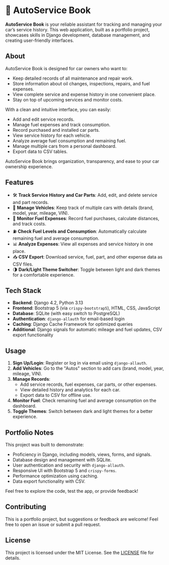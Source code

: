 # 🚗 AutoService Book

**AutoService Book** is your reliable assistant for tracking and managing your car’s service history. This web application, built as a portfolio project, showcases skills in Django development, database management, and creating user-friendly interfaces.

## About

AutoService Book is designed for car owners who want to:
- Keep detailed records of all maintenance and repair work.
- Store information about oil changes, inspections, repairs, and fuel expenses.
- View complete service and expense history in one convenient place.
- Stay on top of upcoming services and monitor costs.

With a clean and intuitive interface, you can easily:
- Add and edit service records.
- Manage fuel expenses and track consumption.
- Record purchased and installed car parts.
- View service history for each vehicle.
- Analyze average fuel consumption and remaining fuel.
- Manage multiple cars from a personal dashboard.
- Export data to CSV tables.

AutoService Book brings organization, transparency, and ease to your car ownership experience.

## Features

- 🛠️ **Track Service History and Car Parts**: Add, edit, and delete service and part records.
- 🚗 **Manage Vehicles**: Keep track of multiple cars with details (brand, model, year, mileage, VIN).
- 🔋 **Monitor Fuel Expenses**: Record fuel purchases, calculate distances, and track costs.
- ⛽ **Check Fuel Levels and Consumption**: Automatically calculate remaining fuel and average consumption.
- 📊 **Analyze Expenses**: View all expenses and service history in one place.
- 📥 **CSV Export**: Download service, fuel, part, and other expense data as CSV files.
- 🌗 **Dark/Light Theme Switcher**: Toggle between light and dark themes for a comfortable experience.

## Tech Stack

- **Backend**: Django 4.2, Python 3.13
- **Frontend**: Bootstrap 5 (via `crispy-bootstrap5`), HTML, CSS, JavaScript
- **Database**: SQLite (with easy switch to PostgreSQL)
- **Authentication**: `django-allauth` for email-based login
- **Caching**: Django Cache Framework for optimized queries
- **Additional**: Django signals for automatic mileage and fuel updates, CSV export functionality

## Usage

1. **Sign Up/Login**: Register or log in via email using `django-allauth`.
2. **Add Vehicles**: Go to the "Autos" section to add cars (brand, model, year, mileage, VIN).
3. **Manage Records**:
   - Add service records, fuel expenses, car parts, or other expenses.
   - View detailed history and analytics for each car.
   - Export data to CSV for offline use.
4. **Monitor Fuel**: Check remaining fuel and average consumption on the dashboard.
5. **Toggle Themes**: Switch between dark and light themes for a better experience.

## Portfolio Notes

This project was built to demonstrate:
- Proficiency in Django, including models, views, forms, and signals.
- Database design and management with SQLite.
- User authentication and security with `django-allauth`.
- Responsive UI with Bootstrap 5 and `crispy-forms`.
- Performance optimization using caching.
- Data export functionality with CSV.

Feel free to explore the code, test the app, or provide feedback!


## Contributing

This is a portfolio project, but suggestions or feedback are welcome! Feel free to open an issue or submit a pull request.

## License

This project is licensed under the MIT License. See the [LICENSE](LICENSE) file for details.